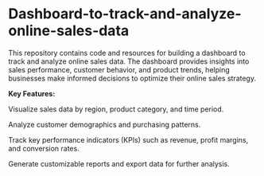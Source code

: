 # Dashboard-to-track-and-analyze-online-sales-data
This repository contains code and resources for building a dashboard to track and analyze online sales data. The dashboard provides insights into sales performance, customer behavior, and product trends, helping businesses make informed decisions to optimize their online sales strategy.


**Key Features:**

Visualize sales data by region, product category, and time period.

Analyze customer demographics and purchasing patterns.

Track key performance indicators (KPIs) such as revenue, profit margins, and conversion rates.

Generate customizable reports and export data for further analysis.
